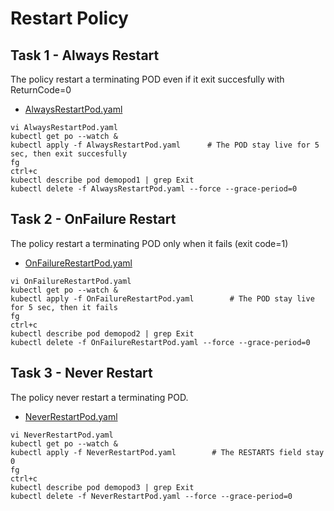 # Restart Policy

## Task 1 - Always Restart

The policy restart a terminating POD even if it exit succesfully with ReturnCode=0

- [AlwaysRestartPod.yaml](https://github.com/YeffaDev/learn-kubernetes-brownbag/blob/master/lab/yaml/06/AlwaysRestartPod.yaml)

```
vi AlwaysRestartPod.yaml
kubectl get po --watch &
kubectl apply -f AlwaysRestartPod.yaml      # The POD stay live for 5 sec, then exit succesfully
fg
ctrl+c
kubectl describe pod demopod1 | grep Exit
kubectl delete -f AlwaysRestartPod.yaml --force --grace-period=0
```

## Task 2 - OnFailure Restart

The policy restart a terminating POD only when it fails (exit code=1)

- [OnFailureRestartPod.yaml](https://github.com/YeffaDev/learn-kubernetes-brownbag/blob/master/lab/yaml/06/OnFailureRestartPod.yaml)

```
vi OnFailureRestartPod.yaml
kubectl get po --watch &
kubectl apply -f OnFailureRestartPod.yaml        # The POD stay live for 5 sec, then it fails
fg
ctrl+c
kubectl describe pod demopod2 | grep Exit
kubectl delete -f OnFailureRestartPod.yaml --force --grace-period=0
```


## Task 3 - Never Restart

The policy never restart a terminating POD.

- [NeverRestartPod.yaml](https://github.com/YeffaDev/learn-kubernetes-brownbag/blob/master/lab/yaml/06/NeverRestartPod.yaml)

```
vi NeverRestartPod.yaml
kubectl get po --watch &
kubectl apply -f NeverRestartPod.yaml        # The RESTARTS field stay 0
fg
ctrl+c
kubectl describe pod demopod3 | grep Exit
kubectl delete -f NeverRestartPod.yaml --force --grace-period=0
```
